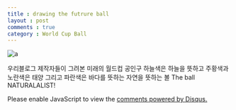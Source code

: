 ```yaml
---
title : drawing the futrure ball
layout : post
comments : true
category : World Cup Ball
---
```

![a](https://scontent.xx.fbcdn.net/hphotos-xta1/v/t1.0-9/11267854_839393826139282_6272596534935068824_n.jpg?oh=156df0e8bff9d14c0c9963fa6ef808ee&oe=55F6717E)


우리블로그 제작자들이 그려본 미래의 월드컵 공인구 
하늘색은 하늘을 뜻하고 주황색과 노란색은 태양 그리고 파란색은 바다를 뜻하는
자연을 뜻하는 볼 
The ball NATURALALIST!


 <div id="disqus_thread"></div>
<script type="text/javascript">
/* * * CONFIGURATION VARIABLES: EDIT BEFORE PASTING INTO YOUR WEBPAGE * * */
var disqus_shortname = 'suriworld'
var disqus_identifier = '{{ page.url }}';
/* * * DON'T EDIT BELOW THIS LINE * * */
(function() {
var dsq = document.createElement('script'); dsq.type = 'text/javascript'; dsq.async = true;
dsq.src = '//' + disqus_shortname + '.disqus.com/embed.js';
(document.getElementsByTagName('head')[0] || document.getElementsByTagName('body')[0]).appendChild(dsq);
 })();
</script>
 <noscript>Please enable JavaScript to view the <a href="http://disqus.com/?ref_noscript">comments powered by Disqus.</a></noscript>
